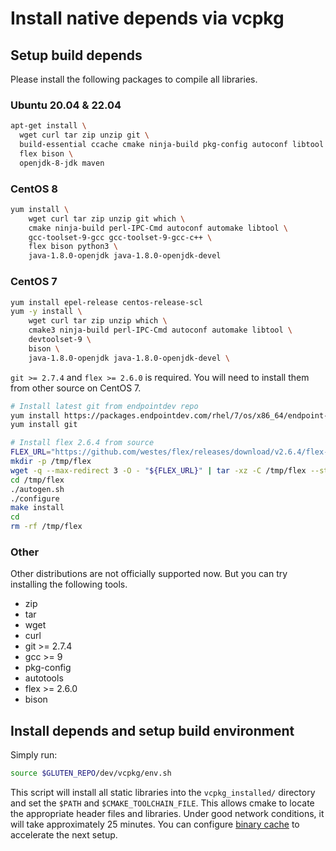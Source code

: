 # Install native depends via vcpkg

## Setup build depends

Please install the following packages to compile all libraries.

### Ubuntu 20.04 & 22.04

``` sh
apt-get install \
  wget curl tar zip unzip git \
  build-essential ccache cmake ninja-build pkg-config autoconf libtool \
  flex bison \
  openjdk-8-jdk maven
```

### CentOS 8

``` sh
yum install \
    wget curl tar zip unzip git which \
    cmake ninja-build perl-IPC-Cmd autoconf automake libtool \
    gcc-toolset-9-gcc gcc-toolset-9-gcc-c++ \
    flex bison python3 \
    java-1.8.0-openjdk java-1.8.0-openjdk-devel
```

### CentOS 7

``` sh
yum install epel-release centos-release-scl
yum -y install \
    wget curl tar zip unzip which \
    cmake3 ninja-build perl-IPC-Cmd autoconf automake libtool \
    devtoolset-9 \
    bison \
    java-1.8.0-openjdk java-1.8.0-openjdk-devel \
```

`git >= 2.7.4` and `flex >= 2.6.0` is required. You will need to install them from other source on CentOS 7.

``` sh
# Install latest git from endpointdev repo
yum install https://packages.endpointdev.com/rhel/7/os/x86_64/endpoint-repo.x86_64.rpm
yum install git
```

``` sh
# Install flex 2.6.4 from source
FLEX_URL="https://github.com/westes/flex/releases/download/v2.6.4/flex-2.6.4.tar.gz"
mkdir -p /tmp/flex
wget -q --max-redirect 3 -O - "${FLEX_URL}" | tar -xz -C /tmp/flex --strip-components=1
cd /tmp/flex
./autogen.sh
./configure
make install
cd
rm -rf /tmp/flex
```

### Other

Other distributions are not officially supported now.
But you can try installing the following tools.

* zip
* tar
* wget
* curl
* git >= 2.7.4
* gcc >= 9
* pkg-config
* autotools
* flex >= 2.6.0
* bison

## Install depends and setup build environment

Simply run:

``` sh
source $GLUTEN_REPO/dev/vcpkg/env.sh
```

This script will install all static libraries into the `vcpkg_installed/`
directory and set the `$PATH` and `$CMAKE_TOOLCHAIN_FILE`.
This allows cmake to locate the appropriate header files and libraries.
Under good network conditions, it will take approximately 25 minutes.
You can configure [binary cache](https://learn.microsoft.com/en-us/vcpkg/users/binarycaching) to accelerate the next setup.